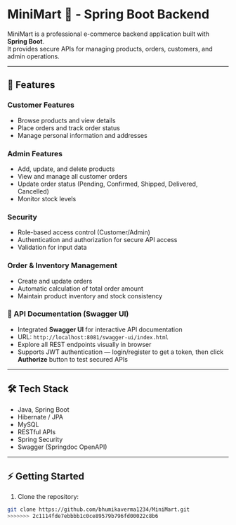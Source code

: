 
# MiniMart 🛒 - Spring Boot Backend

MiniMart is a professional e-commerce backend application built with **Spring Boot**.  
It provides secure APIs for managing products, orders, customers, and admin operations.

---

## 🚀 Features

### Customer Features
- Browse products and view details
- Place orders and track order status
- Manage personal information and addresses

### Admin Features
- Add, update, and delete products
- View and manage all customer orders
- Update order status (Pending, Confirmed, Shipped, Delivered, Cancelled)
- Monitor stock levels

### Security
- Role-based access control (Customer/Admin)
- Authentication and authorization for secure API access
- Validation for input data

### Order & Inventory Management
- Create and update orders
- Automatic calculation of total order amount
- Maintain product inventory and stock consistency

### 📖 API Documentation (Swagger UI)
- Integrated **Swagger UI** for interactive API documentation
- URL: `http://localhost:8081/swagger-ui/index.html`
- Explore all REST endpoints visually in browser
- Supports JWT authentication — login/register to get a token, then click **Authorize** button to test secured APIs

---

## 🛠️ Tech Stack
- Java, Spring Boot
- Hibernate / JPA
- MySQL
- RESTful APIs
- Spring Security
- Swagger (Springdoc OpenAPI)

---

## ⚡ Getting Started

1. Clone the repository:
```bash
git clone https://github.com/bhumikaverma1234/MiniMart.git
>>>>>>> 2c1114fde7ebbbb1c0ce89579b796fd00022c8b6
